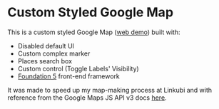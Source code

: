 # Custom Styled Google Map

This is a custom styled Google Map ([web demo](http://jhkueh.github.io/demo-custom-google-map/)) built with:

+ Disabled default UI
+ Custom complex marker
+ Places search box
+ Custom control (Toggle Labels' Visibility)
+ [Foundation 5](http://foundation.zurb.com/index.html) front-end framework

It was made to speed up my map-making process at Linkubi and with reference from the Google Maps JS API v3 docs [here](https://developers.google.com/maps/documentation/javascript/examples/).
